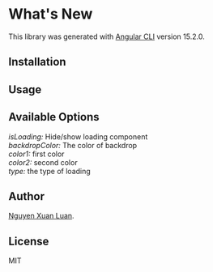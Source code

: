 # What's New

This library was generated with [Angular CLI](https://github.com/angular/angular-cli) version 15.2.0.

## Installation



## Usage



## Available Options

 *isLoading:* Hide/show loading component\
 *backdropColor:* The color of backdrop\
 *color1:* first color\
 *color2:* second color\
 *type:* the type of loading

## Author

 [Nguyen Xuan Luan](https://github.com/XuanLuanDev).

## License

MIT
